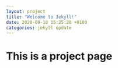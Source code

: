 ```yaml
---
layout: project
title: "Welcome to Jekyll!"
date: 2020-09-18 15:25:28 +0100
categories: jekyll update
---
```


# This is a project page
